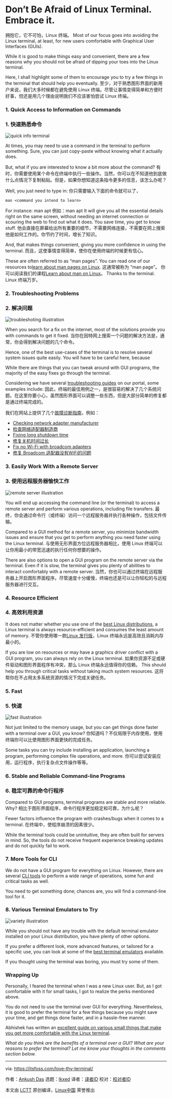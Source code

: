 [#]: subject: "Don’t Be Afraid of Linux Terminal. Embrace it."
[#]: via: "https://itsfoss.com/love-thy-terminal/"
[#]: author: "Ankush Das https://itsfoss.com/author/ankush/"
[#]: collector: "lkxed"
[#]: translator: "duoluoxiaosheng"
[#]: reviewer: " "
[#]: publisher: " "
[#]: url: " "

Don’t Be Afraid of Linux Terminal. Embrace it.
======
拥抱它，它不可怕，Linux 终端。
Most of our focus goes into avoiding the Linux terminal, at least, for new users comfortable with Graphical User Interfaces (GUIs).

While it is good to make things easy and convenient, there are a few reasons why you should not be afraid of dipping your toes into the Linux terminal.

Here, I shall highlight some of them to encourage you to try a few things in the terminal that should help you eventually.
至少，对于熟悉图形界面的新用户来说，我们大多时候都在避免使用 Linux 终端。尽管让事情变得简单和方便时好事，但还是用几个理由说明我们不应该害怕尝试 Linux 终端。

### 1. Quick Access to Information on Commands
### 1. 快速熟悉命令

![quick info terminal][1]

At times, you may need to use a command in the terminal to perform something. Sure, you can just copy-paste without knowing what it actually does.

But, what if you are interested to know a bit more about the command?
有时，你需要使用某个命令在终端中执行一些操作。当然，你可以在不知道他到底做什么点情况下复制粘贴。但是，如果你想知道这条指令更多的信息，该怎么办呢？

Well, you just need to type in:
你只需要输入下面的命令就可以了，

```
man <command you intend to learn>
```

For instance: man apt
例如：man apt
It will give you all the essential details right on the same screen, without needing an internet connection or scouring the web to find out what it does. You save time, you get to know stuff.
他会直接在屏幕给出所有重要的细节，不需要网络连接，不需要在网上搜索他是如何工作的。你节约了时间，增长了知识。

And, that makes things convenient, giving you more confidence in using the terminal.
而且，这使事情变得简单，使你在使用终端的时候更有信心。

These are often referred to as “man pages”. You can read one of our resources to[learn about man pages on Linux][2].
这通常被称为 “man page”。 你可以阅读我们的课程[Learn about man on Linux][2]。
Thanks to the terminal.
Linux 终端万岁。

### 2. Troubleshooting Problems
### 2. 解决问题

![troubleshoting illustration][3]

When you search for a fix on the internet, most of the solutions provide you with commands to get it fixed.
当你在因特网上搜索一个问题的解决方法是，通常，你会得到解决问题的几个命令。

Hence, one of the best use-cases of the terminal is to resolve several system issues quite easily. You will have to be careful here, because

While there are things that you can tweak around with GUI programs, the majority of the easy fixes go through the terminal.

Considering we have several [troubleshooting guides][4] on our portal, some examples include:
因此，终端的最佳用例之一，是很容易的解决了几个系统问题。在这里你要小心，虽然图形界面可以调整一些东西，但是大部分简单的修复都是通过终端完成的。

我们在网站上提供了几个[故障诊断指南][4]，例如：

* [Checking network adapter manufacturer][5]
* [检查网络适配器制造商][5]
* [Fixing long shutdown time][6]
* [修复关机时间过长][6]
* [Fix no Wi-Fi with broadcom adapters][7]
* [修复 Broadcom 适配器没有WiFi的问题][7]

### 3. Easily Work With a Remote Server
### 3. 使用远程服务器愉快工作

![remote server illustration][8]

You will end up accessing the command line (or the terminal) to access a remote server and perform various operations, including file transfers.
最终，你会通过命令行（或终端）访问一个远程服务器并执行各种操作，包括文件传输。

Compared to a GUI method for a remote server, you minimize bandwidth issues and ensure that you get to perform anything you need faster using the Linux terminal.
与使用无形界面方位远程服务器相比，使用 Linux 终端可以让你用最小的带宽迅速的执行任何你想要的操作。

There are also options to open a GUI program on the remote server via the terminal. Even if it is slow, the terminal gives you plenty of abilities to interact comfortably with a remote server.
当然，你也可以通过终端在远程服务器上开启图形界面程序。尽管速度十分缓慢，终端也还是可以让你轻松的与远程服务器进行交互。

### 4. Resource Efficient
### 4. 高效利用资源

It does not matter whether you use one of the [best Linux distributions][9], a Linux terminal is always resource-efficient and consumes the least amount of memory.
不管你使用哪一款[Linux 发行版][9]，Linux 终端永远是高效且消耗内存最小的。

If you are low on resources or may have a graphics driver conflict with a GUI program, you can always rely on the Linux terminal.
如果你资源不足或硬件驱动和图形界面程序有冲突，那么 Linux 终端永远值得你的信赖。
This should help you through critical tasks without taking much system resources.
这将帮你在不占用太多系统资源的情况下完成关键任务。


### 5. Fast
### 5. 快速

![fast illustration][10]

Not just limited to the memory usage, but you can get things done faster with a terminal over a GUI, you know?
你知道吗？不仅局限于内存使用，使用终端你可以比使用图形界面更快的完成任务。

Some tasks you can try include installing an application, launching a program, performing complex file operations, and more.
你可以尝试安装应用，运行程序，执行复杂点文件操作等等。

### 6. Stable and Reliable Command-line Programs
### 6. 稳定可靠的命令行程序


Compared to GUI programs, terminal programs are stable and more reliable. Why?
相比于图形界面程序，命令行程序更加稳定和可靠，为什么呢？

Fewer factors influence the program with crashes/bugs when it comes to a terminal.
在终端中，使程序崩溃的因素很少。

While the terminal tools could be unintuitive, they are often built for servers in mind. So, the tools do not receive frequent experience breaking updates and do not quickly fail to work.

### 7. More Tools for CLI

We do not have a GUI program for everything on Linux. However, there are several [CLI tools][11] to perform a wide range of operations, some fun and critical tasks as well.

You need to get something done; chances are, you will find a command-line tool for it.

### 8. Various Terminal Emulators to Try

![variety illustration][12]

While you should not have any trouble with the default terminal emulator installed on your Linux distribution, you have plenty of other options.

If you prefer a different look, more advanced features, or tailored for a specific use, you can look at some of the [best terminal emulators][13] available.

If you thought using the terminal was boring, you must try some of them.

### Wrapping Up

Personally, I feared the terminal when I was a new Linux user. But, as I got comfortable with it for small tasks, I got to realize the perks mentioned above.

You do not need to use the terminal over GUI for everything. Nevertheless, it is good to prefer the terminal for a few things because you might save your time, and get things done faster, and in a hassle-free manner.

Abhishek has written an [excellent guide on various small things that make you get more comfortable with the Linux terminal][14].

*What do you think are the benefits of a terminal over a GUI? What are your reasons to prefer the terminal? Let me know your thoughts in the comments section below.*

--------------------------------------------------------------------------------

via: https://itsfoss.com/love-thy-terminal/

作者：[Ankush Das][a]
选题：[lkxed][b]
译者：[译者ID](https://github.com/译者ID)
校对：[校对者ID](https://github.com/校对者ID)

本文由 [LCTT](https://github.com/LCTT/TranslateProject) 原创编译，[Linux中国](https://linux.cn/) 荣誉推出

[a]: https://itsfoss.com/author/ankush/
[b]: https://github.com/lkxed
[1]: https://itsfoss.com/wp-content/uploads/2022/06/quick-info-terminal.png
[2]: https://itsfoss.com/linux-man-page-guide/
[3]: https://itsfoss.com/wp-content/uploads/2022/06/troubleshoting-illustration.jpg
[4]: https://itsfoss.com/tag/troubleshoot/
[5]: https://itsfoss.com/find-network-adapter-ubuntu-linux/
[6]: https://itsfoss.com/long-shutdown-linux/
[7]: https://itsfoss.com/fix-no-wireless-network-ubuntu/
[8]: https://itsfoss.com/wp-content/uploads/2022/06/remote-server-illustration.jpg
[9]: https://itsfoss.com/best-linux-distributions/
[10]: https://itsfoss.com/wp-content/uploads/2022/06/fast-illustration.jpg
[11]: https://itsfoss.com/tag/cli-tools/
[12]: https://itsfoss.com/wp-content/uploads/2022/06/variety-illustration.jpg
[13]: https://itsfoss.com/linux-terminal-emulators/
[14]: https://itsfoss.com/basic-terminal-tips-ubuntu/
